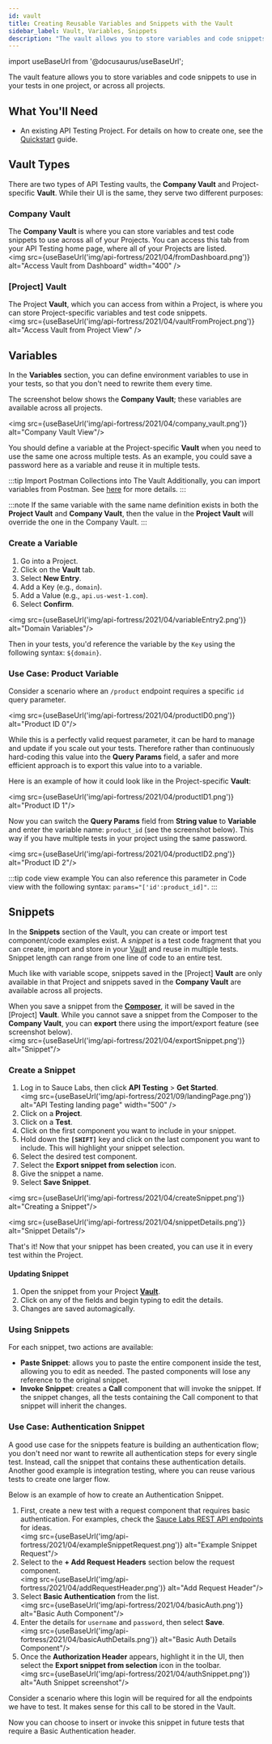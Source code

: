 ```yaml
---
id: vault
title: Creating Reusable Variables and Snippets with the Vault
sidebar_label: Vault, Variables, Snippets
description: "The vault allows you to store variables and code snippets that can be used across an entire project."
---
```


import useBaseUrl from '@docusaurus/useBaseUrl';

The vault feature allows you to store variables and code snippets to use in your tests in one project, or across all projects.

<!--[Explanation Video](https://www.youtube.com/watch?v=cBNMi30Fj9Q)-->


## What You'll Need
* An existing API Testing Project. For details on how to create one, see the [Quickstart](/api-testing/quickstart/) guide.


## Vault Types

There are two types of API Testing vaults, the **Company Vault** and Project-specific **Vault**. While their UI is the same, they serve two different purposes:

### Company Vault
The **Company Vault** is where you can store variables and test code snippets to use across all of your Projects. You can access this tab from your API Testing home page, where all of your Projects are listed.<br/><img src={useBaseUrl('img/api-fortress/2021/04/fromDashboard.png')} alt="Access Vault from Dashboard" width="400" />

### [Project] Vault

The Project **Vault**, which you can access from within a Project, is where you can store Project-specific variables and test code snippets.<br/><img src={useBaseUrl('img/api-fortress/2021/04/vaultFromProject.png')} alt="Access Vault from Project View" />


## Variables

In the **Variables** section, you can define environment variables to use in your tests, so that you don't need to rewrite them every time.

The screenshot below shows the **Company Vault**; these variables are available across all projects.

<img src={useBaseUrl('img/api-fortress/2021/04/company_vault.png')} alt="Company Vault View"/>


You should define a variable at the Project-specific **Vault** when you need to use the same one across multiple tests. As an example, you could save a password here as a variable and reuse it in multiple tests.

:::tip Import Postman Collections into The Vault
Additionally, you can import variables from Postman. See [here](/api-testing/import-postman-collection) for more details.
:::

:::note
If the same variable with the same name definition exists in both the **Project Vault** and **Company Vault**, then the value in the **Project Vault** will override the one in the Company Vault.
:::

### Create a Variable

1. Go into a Project.
1. Click on the **Vault** tab.
1. Select **New Entry**.
1. Add a Key (e.g., `domain`).
1. Add a Value (e.g., `api.us-west-1.com`).
1. Select **Confirm**.

<img src={useBaseUrl('img/api-fortress/2021/04/variableEntry2.png')} alt="Domain Variables"/>

Then in your tests, you'd reference the variable by the `Key` using the following syntax: `${domain}`.


### Use Case: Product Variable

Consider a scenario where an `/product` endpoint requires a specific `id` query parameter.

<img src={useBaseUrl('img/api-fortress/2021/04/productID0.png')} alt="Product ID 0"/>

While this is a perfectly valid request parameter, it can be hard to manage and update if you scale out your tests. Therefore rather than continuously hard-coding this value into the **Query Params** field, a safer and more efficient approach is to export this value into to a variable.

Here is an example of how it could look like in the Project-specific **Vault**:

<img src={useBaseUrl('img/api-fortress/2021/04/productID1.png')} alt="Product ID 1"/>

Now you can switch the **Query Params** field from **String value** to **Variable** and enter the variable name: `product_id` (see the screenshot below). This way if you have multiple tests in your project using the same password.

<img src={useBaseUrl('img/api-fortress/2021/04/productID2.png')} alt="Product ID 2"/>

:::tip code view example
You can also reference this parameter in Code view with the following syntax: `params="['id':product_id]"`.
:::


## Snippets

In the **Snippets** section of the Vault, you can create or import test component/code examples exist. A _snippet_ is a test code fragment that you can create, import and store in your [Vault](/api-testing/vault) and reuse in multiple tests. Snippet length can range from one line of code to an entire test.

Much like with variable scope, snippets saved in the [Project] **Vault** are only available in that Project and snippets saved in the **Company Vault** are available across all projects.

When you save a snippet from the [**Composer**](/api-testing/composer/), it will be saved in the [Project] **Vault**. While you cannot save a snippet from the Composer to the **Company Vault**, you can **export** there using the import/export feature (see screenshot below).<br/><img src={useBaseUrl('img/api-fortress/2021/04/exportSnippet.png')} alt="Snippet"/>



### Create a Snippet

1. Log in to Sauce Labs, then click **API Testing** > **Get Started**.<br/><img src={useBaseUrl('img/api-fortress/2021/09/landingPage.png')} alt="API Testing landing page" width="500" />
2. Click on a **Project**.
3. Click on a **Test**.
4. Click on the first component you want to include in your snippet.
5. Hold down the **`[SHIFT]`** key and click on the last component you want to include. This will highlight your snippet selection.
6. Select the desired test component.
7. Select the **Export snippet from selection** icon.
8. Give the snippet a name.
9. Select **Save Snippet**.

<img src={useBaseUrl('img/api-fortress/2021/04/createSnippet.png')} alt="Creating a Snippet"/>

<img src={useBaseUrl('img/api-fortress/2021/04/snippetDetails.png')} alt="Snippet Details"/>

That's it! Now that your snippet has been created, you can use it in every test within the Project.

#### Updating Snippet

1. Open the snippet from your Project [**Vault**](/api-testing/vault).
2. Click on any of the fields and begin typing to edit the details.
3. Changes are saved automagically.


### Using Snippets

For each snippet, two actions are available:
* **Paste Snippet**: allows you to paste the entire component inside the test, allowing you to edit as needed. The pasted components will lose any reference to the original snippet.
* **Invoke Snippet**: creates a **Call** component that will invoke the snippet. If the snippet changes, all the tests containing the Call component to that snippet will inherit the changes.


### Use Case: Authentication Snippet

A good use case for the snippets feature is building an authentication flow; you don't need nor want to rewrite all authentication steps for every single test. Instead, call the snippet that contains these authentication details. Another good example is integration testing, where you can reuse various tests to create one larger flow.

Below is an example of how to create an Authentication Snippet.
1. First, create a new test with a request component that requires basic authentication. For examples, check the [Sauce Labs REST API endpoints](/dev/api/) for ideas.<br/><img src={useBaseUrl('img/api-fortress/2021/04/exampleSnippetRequest.png')} alt="Example Snippet Request"/>
1. Select to the **+ Add Request Headers** section below the request component.<br/><img src={useBaseUrl('img/api-fortress/2021/04/addRequestHeader.png')} alt="Add Request Header"/>
1. Select **Basic Authentication** from the list.<br/><img src={useBaseUrl('img/api-fortress/2021/04/basicAuth.png')} alt="Basic Auth Component"/>
1. Enter the details for `username` and `password`, then select **Save**.<br/><img src={useBaseUrl('img/api-fortress/2021/04/basicAuthDetails.png')} alt="Basic Auth Details Component"/>
1. Once the **Authorization Header** appears, highlight it in the UI, then select the **Export snippet from selection** icon in the toolbar.<br/><img src={useBaseUrl('img/api-fortress/2021/04/authSnippet.png')} alt="Auth Snippet screenshot"/>

Consider a scenario where this login will be required for all the endpoints we have to test. It makes sense for this call to be stored in the Vault.

Now you can choose to insert or invoke this snippet in future tests that require a Basic Authentication header.
